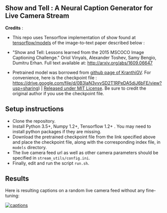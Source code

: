 ## Show and Tell : A Neural Caption Generator for Live Camera Stream

**Credits** :

* This repo uses Tensorflow implementation of show found at [tensorflow/models](https://github.com/tensorflow/models/) of the image-to-text paper described below : 

* "Show and Tell: Lessons learned from the 2015 MSCOCO Image Captioning Challenge."
Oriol Vinyals, Alexander Toshev, Samy Bengio, Dumitru Erhan.
Full text available at: http://arxiv.org/abs/1609.06647

* Pretrained model was borrowed from [github page of KranthiGV](https://github.com/KranthiGV/Pretrained-Show-and-Tell-model). For convenience, here is the checkpoint file : https://drive.google.com/file/d/0B3laN3vvvSD2T1RPeDA5djJ6bFE/view?usp=sharing) | [Released under MIT License](https://github.com/KranthiGV/Pretrained-Show-and-Tell-model/blob/master/LICENSE). 
Be sure to credit the original author if you use the checkpoint file.


## Setup instructions

* Clone the repository.
* Install Python 3.5+, Numpy 1.2+, Tensorflow 1.2+ . You may need to install python packages if they are missing. 
* Download the pretrained checkpoint file from the link specified above and place the checkpoint file, along with the corresponding index file, in `models` directory. 
* The live camera feed url as well as other camera parameters should be specified in `stream_utils/config.ini`. 
* Finally, edit and run the script `run.sh`.  


## Results 

Here is resulting captions on a random live camera feed without any fine-tuning: 

[![captions](http://img.youtube.com/vi/_LEVX2OyycE/0.jpg)](http://www.youtube.com/watch?v=_LEVX2OyycE "captions")
